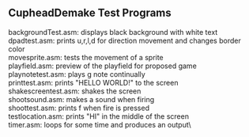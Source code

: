 ## CupheadDemake Test Programs

backgroundTest.asm: displays black background with white text\
dpadtest.asm: prints u,r,l,d for direction movement and changes border color\
movesprite.asm: tests the movement of a sprite\
playfield.asm: preview of the playfield for proposed game\
playnotetest.asm: plays g note continually\
printtest.asm: prints "HELLO WORLD!" to the screen\
shakescreentest.asm: shakes the screen\
shootsound.asm: makes a sound when firing\
shoottest.asm: prints f when fire is pressed\
testlocation.asm: prints "HI" in the middle of the screen\
timer.asm: loops for some time and produces an output\

